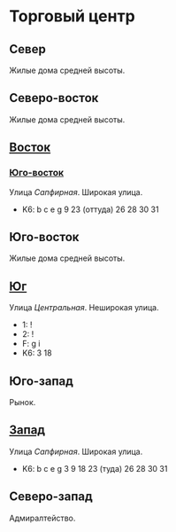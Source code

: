 # Торговый центр

## Север

Жилые дома средней высоты.

## Северо-восток

Жилые дома средней высоты.

## [Восток](./600080.md)

### [Юго-восток](./600090.md)

Улица *Сапфирная*.
Широкая улица.

* K6:   b   c   e   g
        9   23 (оттуда) 26  28  30  31

## Юго-восток

Жилые дома средней высоты.

## [Юг](./596090.md)

Улица *Центральная*.
Неширокая улица.

* 1:    !
* 2:    !
* F:    g   i
* K6:   3   18

## Юго-запад

Рынок.

## [Запад](./595080.md)

Улица *Сапфирная*.
Широкая улица.

* K6:   b   c   e   g
        3   9   18  23 (туда)   26  28  30  31

## Северо-запад

Адмиралтейство.

